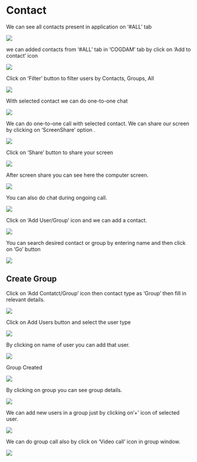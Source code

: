 # Contact

We can see all contacts present in application on ‘\#ALL’ tab

![](../.gitbook/assets/contacts.png)

we can added contacts from ‘\#ALL’ tab in ‘COGDAM’ tab by click on ‘Add to contact’ icon

![](../.gitbook/assets/image%20%28206%29.png)

Click on ‘Filter’ button to filter users by Contacts, Groups, All

![](../.gitbook/assets/image%20%28247%29.png)

With selected contact we can do one-to-one chat

![](../.gitbook/assets/image%20%2841%29.png)

We can do one-to-one call with selected contact. We can share our screen by clicking on ‘ScreenShare’ option .

![](../.gitbook/assets/image%20%2817%29.png)

Click on ‘Share’ button to share your screen

![](../.gitbook/assets/image%20%28142%29.png)

After screen share you can see here the computer screen.

![](../.gitbook/assets/image%20%28144%29.png)

You can also do chat during ongoing call.

![](../.gitbook/assets/image%20%28275%29.png)

Click on ‘Add User/Group’ icon and we can add a contact.

![](../.gitbook/assets/image%20%2812%29.png)

You can search desired contact or group by entering name and then click on ‘Go’ button

![](../.gitbook/assets/image%20%28243%29.png)

##  **Create Group**

Click on ‘Add Contatct/Group’ icon then contact type as ‘Group’ then fill in relevant details.

![](../.gitbook/assets/image%20%28274%29.png)

Click on Add Users button and select the user type

![](../.gitbook/assets/image%20%2872%29.png)

By clicking on name of user you can add that user.

![](../.gitbook/assets/image%20%28218%29.png)

Group Created

![](../.gitbook/assets/image.png)

By clicking on group you can see group details.

![](../.gitbook/assets/image%20%28307%29.png)

We can add new users in a group just by clicking on’+’ icon of selected user.

![](../.gitbook/assets/image%20%28181%29.png)

We can do group call also by click on ‘Video call’ icon in group window.

![](../.gitbook/assets/image%20%2816%29.png)





